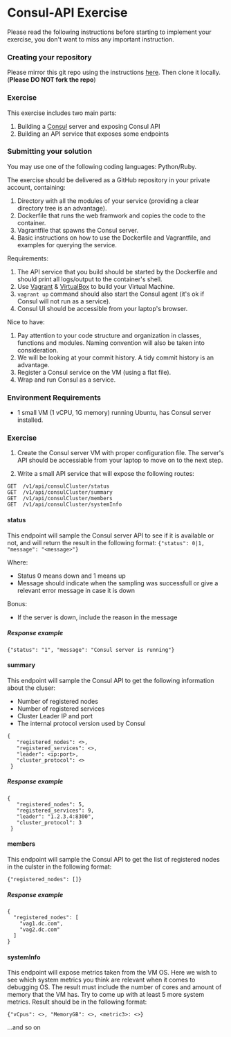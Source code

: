 # Consul-API Exercise
Please read the following instructions before starting to implement your exercise, you don't want to miss any important instruction.

### Creating your repository 

Please mirror this git repo using the instructions [here](https://help.github.com/articles/duplicating-a-repository). Then clone it locally. 
(**Please DO NOT fork the repo**)

### Exercise
This exercise includes two main parts:
1. Building a [Consul](https://www.consul.io) server and exposing Consul API
2. Building an API service that exposes some endpoints

### Submitting your solution
You may use one of the following coding languages: Python/Ruby.

The exercise should be delivered as a GitHub repository in your private account, containing:
1. Directory with all the modules of your service (providing a clear directory tree is an advantage).
2. Dockerfile that runs the web framwork and copies the code to the container.
3. Vagrantfile that spawns the Consul server.
4. Basic instructions on how to use the Dockerfile and Vagrantfile, and examples for querying the service.

Requirements:
1. The API service that you build should be started by the Dockerfile and should print all logs/output to the container's shell.
2. Use [Vagrant](https://www.vagrantup.com/intro/index.html) & [VirtualBox](https://www.virtualbox.org/) to build your Virtual Machine.
3. `vagrant up` command should also start the Consul agent (it's ok if Consul will not run as a service).
4. Consul UI should be accessible from your laptop's browser.

Nice to have:
1. Pay attention to your code structure and organization in classes, functions and modules. Naming convention will also be taken into consideration.
2. We will be looking at your commit history. A tidy commit history is an advantage.
3. Register a Consul service on the VM (using a flat file).
3. Wrap and run Consul as a service.

### Environment Requirements
- 1 small VM (1 vCPU, 1G memory) running Ubuntu, has Consul server installed.

### Exercise
1. Create the Consul server VM with proper configuration file.
   The server's API should be accessiable from your laptop to move on to the next step.

2. Write a small API service that will expose the following routes:

~~~
GET  /v1/api/consulCluster/status
GET  /v1/api/consulCluster/summary
GET  /v1/api/consulCluster/members
GET  /v1/api/consulCluster/systemInfo
~~~

#### status
This endpoint will sample the Consul server API to see if it is available or not, and will return the result in the following format:
`{"status": 0|1, "message": "<message>"}`

Where:
* Status 0 means down and 1 means up
* Message should indicate when the sampling was successfull or give a relevant error message in case it is down

Bonus:
* If the server is down, include the reason in the message

##### Response example

~~~
{"status": "1", "message": "Consul server is running"}
~~~

#### summary
This endpoint will sample the Consul API to get the following information about the cluser:
 - Number of registered nodes
 - Number of registered services
 - Cluster Leader IP and port
 - The internal protocol version used by Consul

~~~
{
   "registered_nodes": <>,
   "registered_services": <>,
   "leader": <ip:port>,
   "cluster_protocol": <>
 }
~~~

##### Response example

~~~
{
   "registered_nodes": 5,
   "registered_services": 9,
   "leader": "1.2.3.4:8300",
   "cluster_protocol": 3
 }
~~~

#### members
This endpoint will sample the Consul API to get the list of registered nodes in the culster in the following format:

`{"registered_nodes": []}`

##### Response example

~~~
{
  "registered_nodes": [
    "vag1.dc.com",
    "vag2.dc.com"
  ]
}
~~~

#### systemInfo
This endpoint will expose metrics taken from the VM OS. Here we wish to see which system metrics you think are relevant when it comes to debugging OS.
The result must include the number of cores and amount of memory that the VM has. Try to come up with at least 5 more system metrics.
Result should be in the following format: 

~~~
{"vCpus": <>, "MemoryGB": <>, <metric3>: <>}
~~~

...and so on
